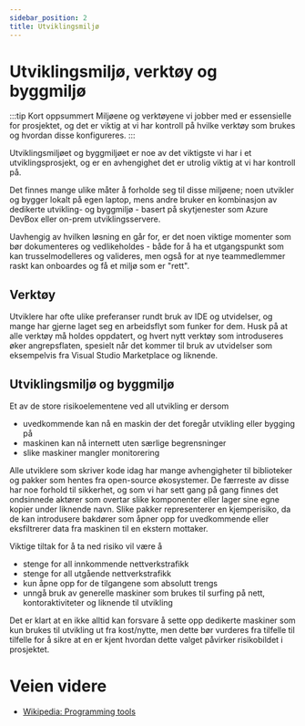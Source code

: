 ```yaml
---
sidebar_position: 2
title: Utviklingsmiljø
---
```

# Utviklingsmiljø, verktøy og byggmiljø
:::tip Kort oppsummert
Miljøene og verktøyene vi jobber med er essensielle for prosjektet, og det er viktig at vi har kontroll på hvilke verktøy som brukes og hvordan disse konfigureres. 
:::

Utviklingsmiljøet og byggmiljøet er noe av det viktigste vi har i et utviklingsprosjekt, og er en avhengighet det er utrolig viktig at vi har kontroll på. 

Det finnes mange ulike måter å forholde seg til disse miljøene; noen utvikler og bygger lokalt på egen laptop, mens andre bruker en kombinasjon av dedikerte utvikling- og byggmiljø - basert på skytjenester som Azure DevBox eller on-prem utviklingsservere.

Uavhengig av hvilken løsning en går for, er det noen viktige momenter som bør dokumenteres og vedlikeholdes - både for å ha et utgangspunkt som kan trusselmodelleres og valideres, men også for at nye teammedlemmer raskt kan onboardes og få et miljø som er "rett". 

## Verktøy
Utviklere har ofte ulike preferanser rundt bruk av IDE og utvidelser, og mange har gjerne laget seg en arbeidsflyt som funker for dem. Husk på at alle verktøy må holdes oppdatert, og hvert nytt verktøy som introduseres øker angrepsflaten, spesielt når det kommer til bruk av utvidelser som eksempelvis fra Visual Studio Marketplace og liknende. 

## Utviklingsmiljø og byggmiljø
Et av de store risikoelementene ved all utvikling er dersom
* uvedkommende kan nå en maskin der det foregår utvikling eller bygging på
* maskinen kan nå internett uten særlige begrensninger
* slike maskiner mangler monitorering

Alle utviklere som skriver kode idag har mange avhengigheter til biblioteker og pakker som hentes fra open-source økosystemer. De færreste av disse har noe forhold til sikkerhet, og som vi har sett gang på gang finnes det ondsinnede aktører som overtar slike komponenter eller lager sine egne kopier under liknende navn. Slike pakker representerer en kjemperisiko, da de kan introdusere bakdører som åpner opp for uvedkommende eller eksfiltrerer data fra maskinen til en ekstern mottaker. 

Viktige tiltak for å ta ned risiko vil være å
* stenge for all innkommende nettverkstrafikk
* stenge for all utgående nettverkstrafikk
* kun åpne opp for de tilgangene som absolutt trengs
* unngå bruk av generelle maskiner som brukes til surfing på nett, kontoraktiviteter og liknende til utvikling

Det er klart at en ikke alltid kan forsvare å sette opp dedikerte maskiner som kun brukes til utvikling ut fra kost/nytte, men dette bør vurderes fra tilfelle til tilfelle for å sikre at en er kjent hvordan dette valget påvirker risikobildet i prosjektet. 

# Veien videre
* [Wikipedia: Programming tools](https://en.wikipedia.org/wiki/Programming_tool)